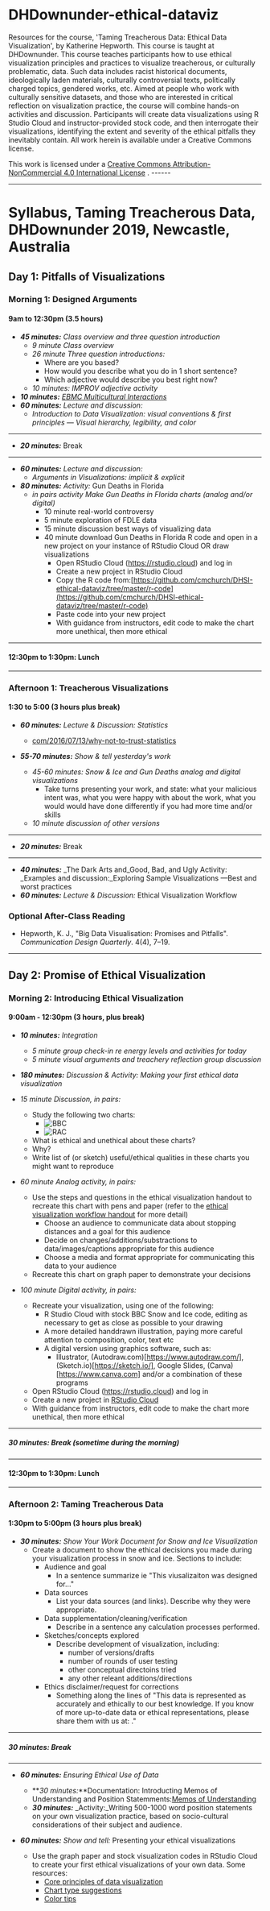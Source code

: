 # DHDownunder-ethical-dataviz 
Resources for the course, 'Taming Treacherous Data: Ethical Data Visualization', by Katherine Hepworth. This course is taught at DHDownunder. This course teaches participants how to use ethical visualization principles and practices to visualize treacherous, or culturally problematic, data. Such data includes racist historical documents, ideologically laden materials, culturally controversial texts, politically charged topics, gendered works, etc. Aimed at people who work with culturally sensitive datasets, and those who are interested in critical reflection on visualization practice, the course will combine hands-on activities and discussion. Participants will create data visualizations using R Studio Cloud and instructor-provided stock code, and then interrogate their visualizations, identifying the extent and severity of the ethical pitfalls they inevitably contain. All work herein is available under a Creative Commons license.

This work is licensed under a [Creative Commons Attribution-NonCommercial 4.0 International License](http://creativecommons.org/licenses/by-nc/4.0/) . ------

***

# Syllabus, Taming Treacherous Data, DHDownunder 2019, Newcastle, Australia

## Day 1: Pitfalls of Visualizations

### Morning 1: Designed Arguments

#### 9am to 12:30pm (3.5 hours)

* **_45 minutes:_** _Class overview and three question introduction_
  - _9 minute Class overview_
  - _26 minute Three question introductions:_
    + Where are you based?
    + How would you describe what you do in 1 short sentence?
    + Which adjective would describe you best right now?
  - _10 minutes: IMPROV adjective activity_
* **_10 minutes:_** [_EBMC Multicultural Interactions_](http://www.emergingsf.org/wp-content/uploads/2017/08/EBMC_AgreemntsMulticulturalInteractions15.09.13-copy.pdf)
* **_60 minutes:_** _Lecture and discussion:_
  - _Introduction to Data Visualization: visual conventions & first principles — Visual hierarchy, legibility, and color_

***

* **_20 minutes:_** Break

***

* **_60 minutes:_** _Lecture and discussion:_
  - _Arguments in Visualizations: implicit & explicit_
* **_80 minutes:_** _Activity:_ Gun Deaths in Florida
  - _in pairs activity Make Gun Deaths in Florida charts (analog and/or digital)_
    + 10 minute real-world controversy
    + 5 minute exploration of FDLE data
    + 15 minute discussion best ways of visualizing data
    + 40 minute download Gun Deaths in Florida R code and open in a new project on your instance of RStudio Cloud OR draw visualizations
      * Open RStudio Cloud (https://rstudio.cloud) and log in
      * Create a new project in RStudio Cloud
      * Copy the R code from:[https://github.com/cmchurch/DHSI-ethical-dataviz/tree/master/r-code](https://github.com/cmchurch/DHSI-ethical-dataviz/tree/master/r-code)
      * Paste code into your new project
      * With guidance from instructors, edit code to make the chart more unethical, then more ethical

***

#### 12:30pm to 1:30pm: Lunch

***

### Afternoon 1: Treacherous Visualizations

#### 1:30 to 5:00 (3 hours plus break)

* **_60 minutes:_** _Lecture & Discussion: Statistics_
  - [com/2016/07/13/why-not-to-trust-statistics](https://mathwithbaddrawings.com/2016/07/13/why-not-to-trust-statistics/)

* **_55-70 minutes:_** _Show & tell yesterday's work_
  - _45-60 minutes: Snow & Ice and Gun Deaths analog and digital visualizations_
    + Take turns presenting your work, and state: what your malicious intent was, what you were happy with about the work, what you would would have done differently if you had more time and/or skills
  - _10 minute discussion of other versions_

***

* **_20 minutes:_** Break

***

* **_40 minutes:_** _The Dark Arts and_Good, Bad, and Ugly Activity: _Examples and discussion:_Exploring Sample Visualizations —Best and worst practices
* **_60 minutes:_** _Lecture & Discussion:_ Ethical Visualization Workflow


### Optional After-Class Reading

* Hepworth, K. J., "Big Data Visualisation: Promises and Pitfalls". _Communication Design Quarterly_. 4(4), 7–19.

***

## Day 2: Promise of Ethical Visualization

### Morning 2: Introducing Ethical Visualization

#### 9:00am - 12:30pm (3 hours, plus break)

* **_10 minutes:_** _Integration_
  - _5 minute group check-in re energy levels and activities for today_
  - _5 minute visual arguments and treachery reflection group discussion_
  
* **_180 minutes:_** _Discussion & Activity: Making your first ethical data visualization_

* _15 minute Discussion, in pairs:_
  - Study the following two charts:
    + ![BBC](https://github.com/kathep/DHDownunder-ethical-dataviz/blob/master/06_images/snow_ice_BBC.jpg)
    + ![RAC](https://github.com/kathep/DHDownunder-ethical-dataviz/blob/master/06_images/Stopping_distances_RAC.jpg)
  - What is ethical and unethical about these charts?
  - Why?
  - Write list of (or sketch) useful/ethical qualities in these charts you might want to reproduce
* _60 minute Analog activity, in pairs:_
  - Use the steps and questions in the ethical visualization handout to recreate this chart with pens and paper (refer to the [ethical visualization workflow handout](https://github.com/kathep/DHDownunder-ethical-dataviz/blob/master/04_handouts/ethical_visualization_workflow_poster_2.1.pdf) for more detail)
    + Choose an audience to communicate data about stopping distances and a goal for this audience
    + Decide on changes/additions/substractions to data/images/captions appropriate for this audience
    + Choose a media and format appropriate for communicating this data to your audience
  - Recreate this chart on graph paper to demonstrate your decisions
* _100 minute Digital activity, in pairs:_
  - Recreate your visualization, using one of the following:
    + R Studio Cloud with stock BBC Snow and Ice code, editing as necessary to get as close as possible to your drawing
    + A more detailed handdrawn illustration, paying more careful attention to composition, color, text etc
    + A digital version using graphics software, such as:
      - Illustrator, (Autodraw.com)[https://www.autodraw.com/], (Sketch.io)[https://sketch.io/], Google Slides, (Canva)[https://www.canva.com] and/or a combination of these programs
  - Open RStudio Cloud (https://rstudio.cloud) and log in
  - Create a new project in [RStudio Cloud](https://rstudio.cloud/)
  - With guidance from instructors, edit code to make the chart more unethical, then more ethical

***

##### **_30 minutes:_** _Break (sometime during the morning)_

***

#### 12:30pm to 1:30pm: Lunch

***

### Afternoon 2: Taming Treacherous Data

#### 1:30pm to 5:00pm (3 hours plus break)

* **_30 minutes:_** _Show Your Work Document for Snow and Ice Visualization_
  - Create a document to show the ethical decisions you made during your visualization process in snow and ice. Sections to include:
    + Audience and goal
      - In a sentence summarize ie "This viusalizaiton was designed for..."
    + Data sources
      - List your data sources (and links). Describe why they were appropriate.
    + Data supplementation/cleaning/verification
      - Describe in a sentence any calculation processes performed.
    + Sketches/concepts explored
      - Describe development of visualization, including:
        + number of versions/drafts
        + number of rounds of user testing
        + other conceptual directoins tried
        + any other releant additions/directions
    + Ethics disclaimer/request for corrections
      - Something along the lines of "This data is represented as accurately and ethically to our best knowledge. If you know of more up-to-date data or ethical representations, please share them with us at: <email address>."
***

##### **_30 minutes:_** _Break_

***

* **_60 minutes:_** _Ensuring Ethical Use of Data_
  - **_30 minutes:_**Documentation: Introducting Memos of Understanding and Position Statemments:[Memos of Understanding](http://www.monroeworktoday.org/extras/files/MOU.pdf)
  - **_30 minutes:_** _Activity:_Writing 500-1000 word position statements on your own visualization practice, based on socio-cultural considerations of their subject and audience.
  
* **_60 minutes:_** _Show and tell:_ Presenting your ethical visualizations 
  - Use the graph paper and stock visualization codes in RStudio Cloud to create your first ethical visualizations of your own data. Some resources:
    + [Core principles of data visualization](https://policyviz.com/2018/08/07/dataviz-cheatsheet/)
    + [Chart type suggestions](https://datavizcatalogue.com/)
    + [Color tips](http://www.cookbook-r.com/Graphs/Colors_(ggplot2)/)

